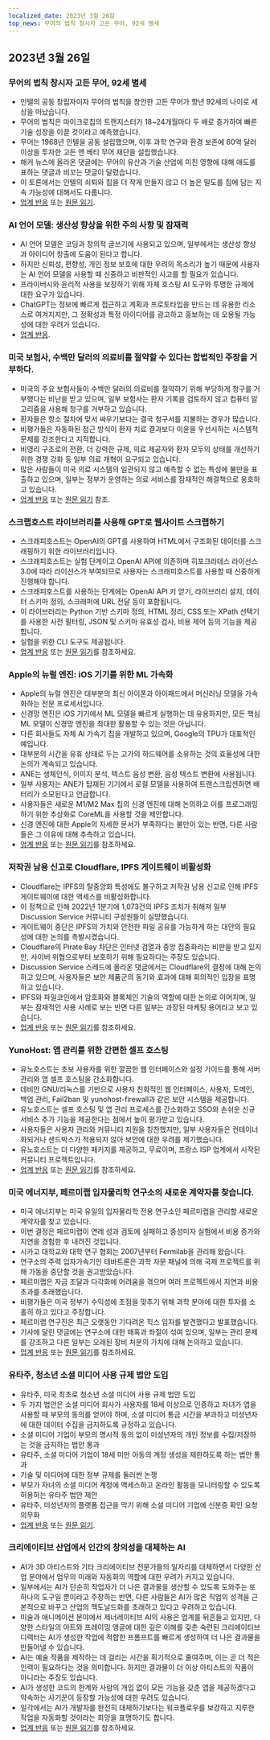 ```yaml
---
localized_date: 2023년 3월 26일
top_news: 무어의 법칙 창시자 고든 무어, 92세 별세
---
```




## 2023년 3월 26일

### 무어의 법칙 창시자 고든 무어, 92세 별세

- 인텔의 공동 창립자이자 무어의 법칙을 창안한 고든 무어가 향년 92세의 나이로 세상을 떠났습니다.
- 무어의 법칙은 마이크로칩의 트랜지스터가 18~24개월마다 두 배로 증가하여 빠른 기술 성장을 이끌 것이라고 예측했습니다.
- 무어는 1968년 인텔을 공동 설립했으며, 이후 과학 연구와 환경 보존에 60억 달러 이상을 투자한 고든 앤 베티 무어 재단을 설립했습니다.
- 해커 뉴스에 올라온 댓글에는 무어의 유산과 기술 산업에 미친 영향에 대해 애도를 표하는 댓글과 비꼬는 댓글이 달렸습니다.
- 이 토론에서는 인텔의 쇠퇴와 칩을 더 작게 만들지 않고 더 높은 밀도를 칩에 담는 지속 가능성에 대해서도 다룹니다.
- [업계 반응](http://news.ycombinator.com/item?id=35297420) 또는 [원문 읽기](https://www.moore.org/article-detail?newsUrlName=in-memoriam-gordon-moore-1929-2023).

### AI 언어 모델: 생산성 향상을 위한 주의 사항 및 잠재력

- AI 언어 모델은 코딩과 창의적 글쓰기에 사용되고 있으며, 일부에서는 생산성 향상과 아이디어 창출에 도움이 된다고 합니다.
- 하지만 신뢰성, 편향성, 개인 정보 보호에 대한 우려의 목소리가 높기 때문에 사용자는 AI 언어 모델을 사용할 때 신중하고 비판적인 사고를 할 필요가 있습니다.
- 프라이버시와 윤리적 사용을 보장하기 위해 자체 호스팅 AI 도구와 투명한 규제에 대한 요구가 있습니다.
- ChatGPT는 정보에 빠르게 접근하고 계획과 프로토타입을 만드는 데 유용한 리소스로 여겨지지만, 그 정확성과 특정 아이디어를 광고하고 홍보하는 데 오용될 가능성에 대한 우려가 있습니다.
- [업계 반응](http://news.ycombinator.com/item?id=35299071).

### 미국 보험사, 수백만 달러의 의료비를 절약할 수 있다는 합법적인 주장을 거부하다.

- 미국의 주요 보험사들이 수백만 달러의 의료비를 절약하기 위해 부당하게 청구를 거부했다는 비난을 받고 있으며, 일부 보험사는 환자 기록을 검토하지 않고 컴퓨터 알고리즘을 사용해 청구를 거부하고 있습니다.
- 환자들은 항소 절차에 맞서 싸우기보다는 결국 청구서를 지불하는 경우가 많습니다.
- 비평가들은 자동화된 접근 방식이 환자 치료 결과보다 이윤을 우선시하는 시스템적 문제를 강조한다고 지적합니다.
- 비영리 구조로의 전환, 더 강력한 규제, 의료 제공자와 환자 모두의 상태를 개선하기 위한 경쟁 강화 등 일부 의료 개혁이 요구되고 있습니다.
- 많은 사람들이 미국 의료 시스템의 일관되지 않고 예측할 수 없는 특성에 불만을 표출하고 있으며, 일부는 정부가 운영하는 의료 서비스를 잠재적인 해결책으로 옹호하고 있습니다.
- [업계 반응](http://news.ycombinator.com/item?id=35304017) 또는 [원문 읽기](https://www.propublica.org/article/cigna-pxdx-medical-health-insurance-rejection-claims) 참조.

### 스크랩호스트 라이브러리를 사용해 GPT로 웹사이트 스크랩하기

- 스크래피호스트는 OpenAI의 GPT를 사용하여 HTML에서 구조화된 데이터를 스크래핑하기 위한 라이브러리입니다.
- 스크래피호스트는 실험 단계이고 OpenAI API에 의존하며 히포크라테스 라이선스 3.0에 따라 라이선스가 부여되므로 사용자는 스크래피호스트를 사용할 때 신중하게 진행해야 합니다.
- 스크래피호스트를 사용하는 단계에는 OpenAI API 키 얻기, 라이브러리 설치, 데이터 스키마 정의, 스크래퍼에 URL 전달 등이 포함됩니다.
- 이 라이브러리는 Python 기반 스키마 정의, HTML 정리, CSS 또는 XPath 선택기를 사용한 사전 필터링, JSON 및 스키마 유효성 검사, 비용 제어 등의 기능을 제공합니다.
- 실험을 위한 CLI 도구도 제공됩니다.
- [업계 반응](http://news.ycombinator.com/item?id=35305655) 또는 [원문 읽기](https://jamesturk.github.io/scrapeghost/)를 참조하세요.

### Apple의 뉴럴 엔진: iOS 기기를 위한 ML 가속화

- Apple의 뉴럴 엔진은 대부분의 최신 아이폰과 아이패드에서 머신러닝 모델을 가속화하는 전문 프로세서입니다.
- 신경망 엔진은 iOS 기기에서 ML 모델을 빠르게 실행하는 데 유용하지만, 모든 핵심 ML 모델이 신경망 엔진을 최대한 활용할 수 있는 것은 아닙니다.
- 다른 회사들도 자체 AI 가속기 칩을 개발하고 있으며, Google의 TPU가 대표적인 예입니다.
- 대부분의 시간을 유휴 상태로 두는 고가의 하드웨어를 소유하는 것의 효율성에 대한 논의가 계속되고 있습니다.
- ANE는 생체인식, 이미지 분석, 텍스트 음성 변환, 음성 텍스트 변환에 사용됩니다.
- 일부 사용자는 ANE가 탑재된 기기에서 로컬 모델을 사용하여 트랜스크립션하면 배터리가 소모된다고 언급합니다.
- 사용자들은 새로운 M1/M2 Max 칩의 신경 엔진에 대해 논의하고 이를 프로그래밍하기 위한 추상화로 CoreML을 사용할 것을 제안합니다.
- 신경 엔진에 대한 Apple의 자세한 문서가 부족하다는 불만이 있는 반면, 다른 사람들은 그 이유에 대해 추측하고 있습니다.
- [업계 반응](http://news.ycombinator.com/item?id=35301447) 또는 [원문 읽기](https://github.com/hollance/neural-engine)를 참조하세요.

### 저작권 남용 신고로 Cloudflare, IPFS 게이트웨이 비활성화

- Cloudflare는 IPFS의 탈중앙화 특성에도 불구하고 저작권 남용 신고로 인해 IPFS 게이트웨이에 대한 액세스를 비활성화합니다.
- 이 정책으로 인해 2022년 1분기에 1,073건의 IPFS 조치가 취해져 일부 Discussion Service 커뮤니티 구성원들이 실망했습니다.
- 게이트웨이 중단은 IPFS의 가치와 안전한 파일 공유를 가능하게 하는 대안의 필요성에 대한 논의를 촉발시켰습니다.
- Cloudflare의 Pirate Bay 차단은 인터넷 검열과 중앙 집중화라는 비판을 받고 있지만, 사이버 위협으로부터 보호하기 위해 필요하다는 주장도 있습니다.
- Discussion Service 스레드에 올라온 댓글에서는 Cloudflare의 결정에 대해 논의하고 있으며, 사용자들은 보안 제품군의 동기와 효과에 대해 회의적인 입장을 표명하고 있습니다.
- IPFS와 파일코인에서 암호화와 블록체인 기술의 역할에 대한 논의로 이어지며, 일부는 잠재적인 사용 사례로 보는 반면 다른 일부는 과장된 마케팅 용어라고 보고 있습니다.
- [업계 반응](http://news.ycombinator.com/item?id=35300200) 또는 [원문 읽기](https://torrentfreak.com/cloudflare-disables-access-to-pirated-content-on-its-ipfs-gateway-230324/)를 참조하세요.

### YunoHost: 앱 관리를 위한 간편한 셀프 호스팅

- 유노호스트는 초보 사용자를 위한 깔끔한 웹 인터페이스와 설정 가이드를 통해 서버 관리와 앱 셀프 호스팅을 간소화합니다.
- 데비안 GNU/리눅스를 기반으로 사용자 친화적인 웹 인터페이스, 사용자, 도메인, 백업 관리, Fail2ban 및 yunohost-firewall과 같은 보안 시스템을 제공합니다.
- 유노호스트는 셀프 호스팅 및 앱 관리 프로세스를 간소화하고 SSO와 손쉬운 신규 서비스 추가 기능을 제공한다는 점에서 높이 평가받고 있습니다.
- 사용자들은 사용자 관리와 커뮤니티 지원을 칭찬했지만, 일부 사용자들은 컨테이너화되거나 샌드박스가 적용되지 않아 보안에 대한 우려를 제기했습니다.
- 유노호스트는 더 다양한 패키지를 제공하고, 무료이며, 프랑스 ISP 업계에서 시작된 커뮤니티 프로젝트입니다.
- [업계 반응](http://news.ycombinator.com/item?id=35300482) 또는 [원문 읽기](https://yunohost.org)를 참조하세요.

### 미국 에너지부, 페르미랩 입자물리학 연구소의 새로운 계약자를 찾습니다.

- 미국 에너지부는 미국 유일의 입자물리학 전용 연구소인 페르미랩을 관리할 새로운 계약자를 찾고 있습니다.
- 이번 결정은 페르미랩이 연례 성과 검토에 실패하고 중성미자 실험에서 비용 증가와 지연을 경험한 후 내려진 것입니다.
- 시카고 대학교와 대학 연구 협회는 2007년부터 Fermilab을 관리해 왔습니다.
- 연구소의 주력 입자가속기인 테바트론은 과학 자문 패널에 의해 국제 프로젝트를 위해 가동을 중단할 것을 권고받았습니다.
- 페르미랩은 자금 조달과 다각화에 어려움을 겪으며 여러 프로젝트에서 지연과 비용 초과를 초래했습니다.
- 비평가들은 미국 정부가 수익성에 초점을 맞추기 위해 과학 분야에 대한 투자를 소홀히 하고 있다고 주장합니다.
- 페르미랩 연구진은 최근 오랫동안 기다려온 힉스 입자를 발견했다고 발표했습니다.
- 기사에 달린 댓글에는 연구소에 대한 매혹과 좌절이 섞여 있으며, 일부는 관리 문제를 강조하고 다른 일부는 오래된 장비 처분의 가치에 대해 논의하고 있습니다.
- [업계 반응](http://news.ycombinator.com/item?id=35303391) 또는 [원문 읽기](https://www.science.org/content/article/major-shake-coming-fermilab-troubled-u-s-particle-physics-center)를 참조하세요.

### 유타주, 청소년 소셜 미디어 사용 규제 법안 도입

- 유타주, 미국 최초로 청소년 소셜 미디어 사용 규제 법안 도입
- 두 가지 법안은 소셜 미디어 회사가 사용자를 18세 이상으로 인증하고 자녀가 앱을 사용할 때 부모의 동의를 얻어야 하며, 소셜 미디어 통금 시간을 부과하고 미성년자에 대한 데이터 수집을 금지하도록 규정하고 있습니다.
- 소셜 미디어 기업이 부모의 명시적 동의 없이 미성년자의 개인 정보를 수집/저장하는 것을 금지하는 법안 통과
- 유타주, 소셜 미디어 기업이 18세 미만 아동의 계정 생성을 제한하도록 하는 법안 통과
- 기술 및 미디어에 대한 정부 규제를 둘러싼 논쟁
- 부모가 자녀의 소셜 미디어 계정에 액세스하고 온라인 활동을 모니터링할 수 있도록 허용하는 유타주 법안 제안
- 유타주, 미성년자의 플랫폼 접근을 막기 위해 소셜 미디어 기업에 신분증 확인 요청 의무화
- [업계 반응](http://news.ycombinator.com/item?id=35307647) 또는 [원문 읽기](https://www.bbc.com/news/world-us-canada-65060733).

### 크리에이티브 산업에서 인간의 창의성을 대체하는 AI

- AI가 3D 아티스트와 기타 크리에이티브 전문가들의 일자리를 대체하면서 다양한 산업 분야에서 업무의 미래와 자동화의 역할에 대한 우려가 커지고 있습니다.
- 일부에서는 AI가 단순히 작업자가 더 나은 결과물을 생산할 수 있도록 도와주는 또 하나의 도구일 뿐이라고 주장하는 반면, 다른 사람들은 AI가 많은 직업의 성격을 근본적으로 바꾸고 산업의 맥도날드화를 초래하고 있다고 우려하고 있습니다.
- 미술과 애니메이션 분야에서 제너레이티브 AI의 사용은 업계를 뒤흔들고 있지만, 다양한 스타일의 아트와 프레이밍 앵글에 대한 깊은 이해를 갖춘 숙련된 크리에이티브 디렉터는 AI가 생성한 작업에 적합한 프롬프트를 빠르게 생성하여 더 나은 결과물을 만들어낼 수 있습니다.
- AI는 예술 작품을 제작하는 데 걸리는 시간을 획기적으로 줄여주며, 이는 곧 더 적은 인력이 필요하다는 것을 의미합니다. 하지만 결과물이 더 이상 아티스트의 작품이 아니라는 주장도 있습니다.
- AI가 생성한 코드의 한계와 사람의 개입 없이 모든 기능을 갖춘 앱을 제공하겠다고 약속하는 사기꾼이 등장할 가능성에 대한 우려도 있습니다.
- 일각에서는 AI가 개발자를 완전히 대체하기보다는 워크플로우를 보강하고 지루한 작업을 자동화할 것이라는 희망을 표명하기도 합니다.
- [업계 반응](http://news.ycombinator.com/item?id=35308498) 또는 [원문 읽기](https://reddit.com/r/blender/comments/121lhfq/i_lost_everything_that_made_me_love_my_job/)를 참조하세요.

</Steps>
